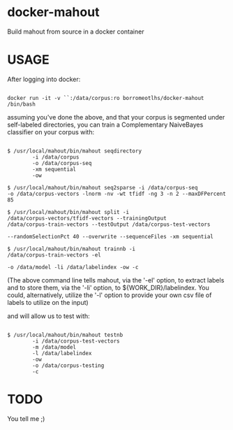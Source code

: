 # docker-mahout
Build mahout from source in a docker container

# USAGE

After logging into docker:

<code>
docker run -it -v `<path_to_corpus>`:/data/corpus:ro borromeotlhs/docker-mahout /bin/bash
</code>



assuming you've done the above, and that your corpus is segmented under self-labeled directories, you can train a Complementary NaiveBayes classifier on your corpus with:

<code>
$ /usr/local/mahout/bin/mahout seqdirectory 
        -i /data/corpus
        -o /data/corpus-seq
        -xm sequential
        -ow
</code>

<code>$ /usr/local/mahout/bin/mahout seq2sparse 
        -i /data/corpus-seq
        -o /data/corpus-vectors
        -lnorm 
        -nv 
        -wt tfidf
        -ng 3
        -n 2
        --maxDFPercent 85
</code>

<code>$ /usr/local/mahout/bin/mahout split 
        -i /data/corpus-vectors/tfidf-vectors 
        --trainingOutput /data/corpus-train-vectors 
        --testOutput /data/corpus-test-vectors  
        --randomSelectionPct 40 
        --overwrite --sequenceFiles -xm sequential
</code>

<code>$ /usr/local/mahout/bin/mahout trainnb 
        -i /data/corpus-train-vectors
        -el  
        -o /data/model 
        -li /data/labelindex 
        -ow 
        -c
</code>

(The above command line tells mahout, via the '-el' option, to extract labels and to store them, via the '-li' option, to ${WORK_DIR}/labelindex.
You could, alternatively, utilize the '-l' option to provide your own csv file of labels to utilize on the input)

and will allow us to test with:

<code>
$ /usr/local/mahout/bin/mahout testnb 
        -i /data/corpus-test-vectors
        -m /data/model 
        -l /data/labelindex 
        -ow 
        -o /data/corpus-testing 
        -c
</code>

# TODO

You tell me ;)
